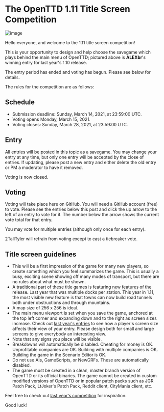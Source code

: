 # The OpenTTD 1.11 Title Screen Competition
![image](https://openttd.github.io/title-screen-competition-1.11/layout/winner-1.10.png)

Hello everyone, and welcome to the 1.11 title screen competition!

This is your opportunity to design and help choose the savegame which plays behind the main menu of OpenTTD; pictured above is **ALEXbr**'s winning entry for last year's 1.10 release.

The entry period has ended and voting has begun. Please see below for details.

The rules for the competition are as follows:

## Schedule

* Submission deadline: Sunday, March 14, 2021, at 23:59:00 UTC.
* Voting opens Monday, March 15, 2021.
* Voting closes: Sunday, March 28, 2021, at 23:59:00 UTC.

## Entry

All entries will be posted in [this topic](https://www.tt-forums.net/viewtopic.php?f=29&t=88509) as a savegame.
You may change your entry at any time, but only one entry will be accepted by the close of entries.
If updating, please post a new entry and either delete the old entry or PM a moderator to have it removed.

Voting is now closed.

## Voting

Voting will take place here on GitHub. You will need a GitHub account (free) to vote. Please see the entries below this post and click the up arrow to the left of an entry to vote for it. The number below the arrow shows the current vote total for that entry.

You may vote for multiple entries (although only once for each entry).

2TallTyler will refrain from voting except to cast a tiebreaker vote.

## Title screen guidelines

* This will be a first impression of the game for many new players, so create something which you feel summarizes the game. This is usually a busy, exciting scene showing off many modes of transport, but there are no rules about what must be shown.
* A traditional part of these title games is featuring [new features](https://cdn.openttd.org/openttd-releases/1.11.0-RC1/changelog.txt) of the release. Last year that was multiple docks per station. This year in 1.11, the most visible new feature is that towns can now build road tunnels both under obstructions and through mountains.
* A map size of 256 x 256 is ideal.
* The main menu viewport is set when you save the game, anchored at the top left corner and expanding down and to the right as screen sizes increase. Check out [last year's entries](https://www.tt-forums.net/viewtopic.php?f=29&t=86795) to see how a player's screen size affects their view of your entry. Please design both for small and large screens to give everybody an interesting view.
* Note that any signs you place will be visible.
* Breakdowns will automatically be disabled. Cheating for money is OK. Unprofitable companies are OK. Building with multiple companies is OK. Building the game in the Scenario Editor is OK.
* Do not use AIs, GameScripts, or NewGRFs. These are automatically disabled.
* The game must be created in a clean, master branch version of OpenTTD or its official binaries. The game cannot be created in custom modified versions of OpenTTD or in popular patch packs such as JGR Patch Pack, LtJoker's Patch Pack, Reddit client, CityMania client, etc.

Feel free to check out [last year's competition](https://www.tt-forums.net/viewtopic.php?f=29&t=86795) for inspiration.

Good luck!